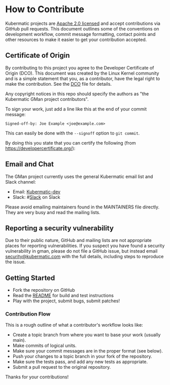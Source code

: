 # How to Contribute

Kubermatic projects are [Apache 2.0 licensed](LICENSE) and accept contributions via
GitHub pull requests. This document outlines some of the conventions on
development workflow, commit message formatting, contact points and other
resources to make it easier to get your contribution accepted.

## Certificate of Origin

By contributing to this project you agree to the Developer Certificate of
Origin (DCO). This document was created by the Linux Kernel community and is a
simple statement that you, as a contributor, have the legal right to make the
contribution. See the [DCO](DCO) file for details.

Any copyright notices in this repo should specify the authors as "the Kubermatic GMan project contributors".

To sign your work, just add a line like this at the end of your commit message:

```
Signed-off-by: Joe Example <joe@example.com>
```

This can easily be done with the `--signoff` option to `git commit`.

By doing this you state that you can certify the following (from https://developercertificate.org/):

## Email and Chat

The GMan project currently uses the general Kubermatic email list and Slack channel:
- Email: [Kubermatic-dev](https://groups.google.com/forum/#!forum/kubermatic-dev)
- Slack: #[Slack](http://slack.kubermatic.io/) on Slack

Please avoid emailing maintainers found in the MAINTAINERS file directly. They
are very busy and read the mailing lists.

## Reporting a security vulnerability

Due to their public nature, GitHub and mailing lists are not appropriate places for reporting vulnerabilities. If you suspect you have found a security vulnerability in gman, please do not file a GitHub issue, but instead email security@kubermatic.com with the full details, including steps to reproduce the issue.

## Getting Started

- Fork the repository on GitHub
- Read the [README](README.md) for build and test instructions
- Play with the project, submit bugs, submit patches!

### Contribution Flow

This is a rough outline of what a contributor's workflow looks like:

- Create a topic branch from where you want to base your work (usually main).
- Make commits of logical units.
- Make sure your commit messages are in the proper format (see below).
- Push your changes to a topic branch in your fork of the repository.
- Make sure the tests pass, and add any new tests as appropriate.
- Submit a pull request to the original repository.

Thanks for your contributions!
